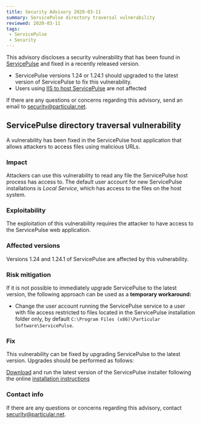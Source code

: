 ```yaml
---
title: Security Advisory 2020-03-11
summary: ServicePulse directory traversal vulnerability
reviewed: 2020-03-11
tags:
 - ServicePulse
 - Security
---
```


This advisory discloses a security vulnerability that has been found in [ServicePulse](/servicepulse/) and fixed in a recently released version.

 * ServicePulse versions 1.24 or 1.24.1 should upgraded to the latest version of ServicePulse to fix this vulnerability.
 * Users using [IIS to host ServicePulse](/servicepulse/install-servicepulse-in-iis) are not affected



If there are any questions or concerns regarding this advisory, send an email to [security@particular.net](mailto://security@particular.net).


## ServicePulse directory traversal vulnerability

A vulnerability has been fixed in the ServicePulse host application that allows attackers to access files using malicious URLs.


### Impact

Attackers can use this vulnerability to read any file the ServicePulse host process has access to. The default user account for new ServicePulse installations is _Local Service_, which has access to the files on the host system.


### Exploitability

The exploitation of this vulnerability requires the attacker to have access to the ServicePulse web application.


### Affected versions

Versions 1.24 and 1.24.1 of ServicePulse are affected by this vulnerability.


### Risk mitigation

If it is not possible to immediately upgrade ServicePulse to the latest version, the following approach can be used as a **temporary workaround:**

- Change the user account running the ServicePulse service to a user with file access restricted to files located in the ServicePulse installation folder only, by default `C:\Program Files (x86)\Particular Software\ServicePulse`.

### Fix

This vulnerability can be fixed by upgrading ServicePulse to the latest version. Upgrades should be performed as follows:

[Download](https://particular.net/start-servicepulse-download) and run the latest version of the ServicePulse installer following the online [installation instructions](/servicepulse/installation#installation)


### Contact info

If there are any questions or concerns regarding this advisory, contact [security@particular.net](mailto://security@particular.net).
